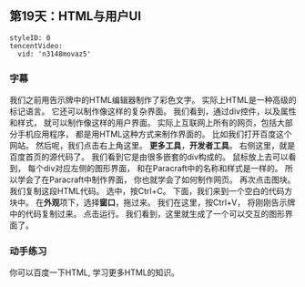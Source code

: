 ## 第19天：HTML与用户UI
 
 
```@TencentVideo
styleID: 0
tencentVideo:
  vid: 'n3148movaz5'

```



### 字幕

我们之前用告示牌中的HTML编辑器制作了彩色文字。
实际上HTML是一种高级的标记语言。
它还可以制作像这样的复杂界面。
我们看到，通过div控件，以及属性和样式，
就可以制作像这样的用户界面。
实际上互联网上所有的网页，包括大部分手机应用程序，
都是用HTML这种方式来制作界面的。
比如我们打开百度这个网站。
然后呢，我们点击右上角这里。
**更多工具**，**开发者工具**。
右侧这里，就是百度首页的源代码了。
我们看到它是由很多嵌套的div构成的。
鼠标放上去可以看到，
每个div对应左侧的图形界面，
和在Paracraft中的名称和样式是一样的。
所以学会了在Paracraft中制作界面，
你也就学会了如何制作网页。
再次点击图块。
我们复制这段HTML代码。
选中，按Ctrl+C。
下面，我们来到一个空白的代码方块中。
在**外观**项下，选择**窗口**，拖过来。
我们在这里，按Ctrl+V，
将刚刚告示牌中的代码复制过来。
点击运行。
我们看到，这里就生成了一个可以交互的图形界面了。

### 动手练习
你可以百度一下HTML, 学习更多HTML的知识。